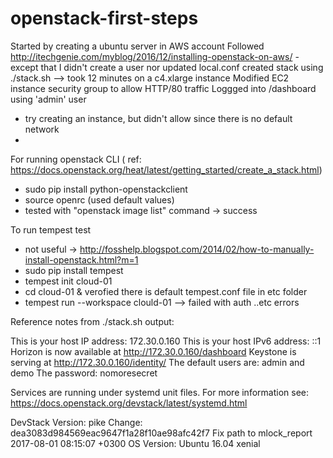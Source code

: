 # openstack-first-steps

Started by creating a ubuntu server in AWS account
Followed http://itechgenie.com/myblog/2016/12/installing-openstack-on-aws/ - except that I didn't create a user nor updated local.conf
created stack using ./stack.sh  --> took 12 minutes on a c4.xlarge instance
Modified EC2 instance security group to allow HTTP/80 traffic
Loggged into <IP-address>/dashboard  using 'admin' user
  - try creating an instance, but didn't allow since there is no default network
  - <to explore how to create a network through heat templates>

For running openstack CLI  ( ref: https://docs.openstack.org/heat/latest/getting_started/create_a_stack.html) 
 - sudo pip install  python-openstackclient
 - source openrc  (used default values) 
 - tested with "openstack image list" command -> success
 
To run tempest test 
  - not useful -> http://fosshelp.blogspot.com/2014/02/how-to-manually-install-openstack.html?m=1
  - sudo pip install tempest
  - tempest init cloud-01
  - cd cloud-01 & verofied there is default tempest.conf file in etc folder
  - tempest run --workspace clould-01   --> failed with auth ..etc errors


Reference notes from ./stack.sh output:

This is your host IP address: 172.30.0.160
This is your host IPv6 address: ::1
Horizon is now available at http://172.30.0.160/dashboard
Keystone is serving at http://172.30.0.160/identity/
The default users are: admin and demo
The password: nomoresecret

Services are running under systemd unit files.
For more information see:
https://docs.openstack.org/devstack/latest/systemd.html

DevStack Version: pike
Change: dea3083d984569eac9647f1a28f10ae98afc42f7 Fix path to mlock_report 2017-08-01 08:15:07 +0300
OS Version: Ubuntu 16.04 xenial
